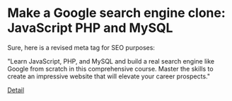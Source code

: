 # Make a Google search engine clone: JavaScript PHP and MySQL

Sure, here is a revised meta tag for SEO purposes:

"Learn JavaScript, PHP, and MySQL and build a real search engine like Google from scratch in this comprehensive course. Master the skills to create an impressive website that will elevate your career prospects." 

[Detail](https://eduitfree.com/courses/make-a-google-search-engine-clone-javascript-php-and-mysql)
